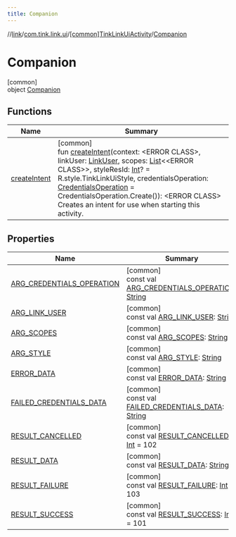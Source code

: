```yaml
---
title: Companion
---
```

//[link](../../../../index.html)/[com.tink.link.ui](../../index.html)/[[common]TinkLinkUiActivity](../index.html)/[Companion](index.html)



# Companion



[common]\
object [Companion](index.html)



## Functions


| Name | Summary |
|---|---|
| [createIntent](create-intent.html) | [common]<br>fun [createIntent](create-intent.html)(context: &lt;ERROR CLASS&gt;, linkUser: [LinkUser](../../[common]-link-user/index.html), scopes: [List](https://kotlinlang.org/api/latest/jvm/stdlib/kotlin.collections/-list/index.html)&lt;&lt;ERROR CLASS&gt;&gt;, styleResId: [Int](https://kotlinlang.org/api/latest/jvm/stdlib/kotlin/-int/index.html)? = R.style.TinkLinkUiStyle, credentialsOperation: [CredentialsOperation](../../[common]-credentials-operation/index.html) = CredentialsOperation.Create()): &lt;ERROR CLASS&gt;<br>Creates an intent for use when starting this activity. |


## Properties


| Name | Summary |
|---|---|
| [ARG_CREDENTIALS_OPERATION](-a-r-g_-c-r-e-d-e-n-t-i-a-l-s_-o-p-e-r-a-t-i-o-n.html) | [common]<br>const val [ARG_CREDENTIALS_OPERATION](-a-r-g_-c-r-e-d-e-n-t-i-a-l-s_-o-p-e-r-a-t-i-o-n.html): [String](https://kotlinlang.org/api/latest/jvm/stdlib/kotlin/-string/index.html) |
| [ARG_LINK_USER](-a-r-g_-l-i-n-k_-u-s-e-r.html) | [common]<br>const val [ARG_LINK_USER](-a-r-g_-l-i-n-k_-u-s-e-r.html): [String](https://kotlinlang.org/api/latest/jvm/stdlib/kotlin/-string/index.html) |
| [ARG_SCOPES](-a-r-g_-s-c-o-p-e-s.html) | [common]<br>const val [ARG_SCOPES](-a-r-g_-s-c-o-p-e-s.html): [String](https://kotlinlang.org/api/latest/jvm/stdlib/kotlin/-string/index.html) |
| [ARG_STYLE](-a-r-g_-s-t-y-l-e.html) | [common]<br>const val [ARG_STYLE](-a-r-g_-s-t-y-l-e.html): [String](https://kotlinlang.org/api/latest/jvm/stdlib/kotlin/-string/index.html) |
| [ERROR_DATA](-e-r-r-o-r_-d-a-t-a.html) | [common]<br>const val [ERROR_DATA](-e-r-r-o-r_-d-a-t-a.html): [String](https://kotlinlang.org/api/latest/jvm/stdlib/kotlin/-string/index.html) |
| [FAILED_CREDENTIALS_DATA](-f-a-i-l-e-d_-c-r-e-d-e-n-t-i-a-l-s_-d-a-t-a.html) | [common]<br>const val [FAILED_CREDENTIALS_DATA](-f-a-i-l-e-d_-c-r-e-d-e-n-t-i-a-l-s_-d-a-t-a.html): [String](https://kotlinlang.org/api/latest/jvm/stdlib/kotlin/-string/index.html) |
| [RESULT_CANCELLED](-r-e-s-u-l-t_-c-a-n-c-e-l-l-e-d.html) | [common]<br>const val [RESULT_CANCELLED](-r-e-s-u-l-t_-c-a-n-c-e-l-l-e-d.html): [Int](https://kotlinlang.org/api/latest/jvm/stdlib/kotlin/-int/index.html) = 102 |
| [RESULT_DATA](-r-e-s-u-l-t_-d-a-t-a.html) | [common]<br>const val [RESULT_DATA](-r-e-s-u-l-t_-d-a-t-a.html): [String](https://kotlinlang.org/api/latest/jvm/stdlib/kotlin/-string/index.html) |
| [RESULT_FAILURE](-r-e-s-u-l-t_-f-a-i-l-u-r-e.html) | [common]<br>const val [RESULT_FAILURE](-r-e-s-u-l-t_-f-a-i-l-u-r-e.html): [Int](https://kotlinlang.org/api/latest/jvm/stdlib/kotlin/-int/index.html) = 103 |
| [RESULT_SUCCESS](-r-e-s-u-l-t_-s-u-c-c-e-s-s.html) | [common]<br>const val [RESULT_SUCCESS](-r-e-s-u-l-t_-s-u-c-c-e-s-s.html): [Int](https://kotlinlang.org/api/latest/jvm/stdlib/kotlin/-int/index.html) = 101 |

